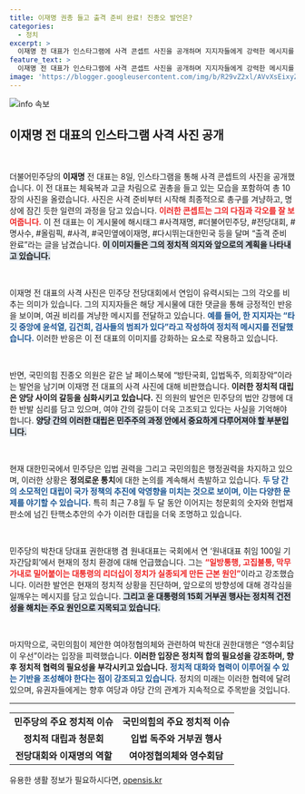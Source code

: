 ```yaml
---
title: 이재명 권총 들고 출격 준비 완료! 진종오 발언은?
categories:
  - 정치
excerpt: >
  이재명 전 대표가 인스타그램에 사격 콘셉트 사진을 공개하며 지지자들에게 강력한 메시지를 전달했다. 출격 준비 완료와 함께 명사수의 각오를 다진 이 전 대표, 여야 간의 소모적 대립 속에서 정치적 기세를 이어갈 수 있을까? 클릭해서 그 뒷이야기를 만나보세요!
feature_text: >
  이재명 전 대표가 인스타그램에 사격 콘셉트 사진을 공개하며 지지자들에게 강력한 메시지를 전달했다. 출격 준비 완료와 함께 명사수의 각오를 다진 이 전 대표, 여야 간의 소모적 대립 속에서 정치적 기세를 이어갈 수 있을까? 클릭해서 그 뒷이야기를 만나보세요!
image: 'https://blogger.googleusercontent.com/img/b/R29vZ2xl/AVvXsEixyZcFfHzMRdzZMjFBmAUKJYCLCGyLL1o632UiGVXcaFdKo_bkvkuCioo0uUKlGfBVcT3P84aROyZIXSBEx3Aw5nCQ3pTgDom1WDC4m8eifvWiAmWEEVb4x6G_l8C0QH225ldMjyaFvpxGEBGNO37VmDTDMHGhJPq73UglMfDca1-0aw/s1600/blogspot.png'
---
```


<p><img src="https://blogger.googleusercontent.com/img/b/R29vZ2xl/AVvXsEixyZcFfHzMRdzZMjFBmAUKJYCLCGyLL1o632UiGVXcaFdKo_bkvkuCioo0uUKlGfBVcT3P84aROyZIXSBEx3Aw5nCQ3pTgDom1WDC4m8eifvWiAmWEEVb4x6G_l8C0QH225ldMjyaFvpxGEBGNO37VmDTDMHGhJPq73UglMfDca1-0aw/s1600/blogspot.png" alt="info 속보" /></p>

<h2 data-ke-size="size26">이재명 전 대표의 인스타그램 사격 사진 공개</h2>

<p data-ke-size="size16">&nbsp;</p>

<p>더불어민주당의 <b>이재명</b> 전 대표는 8일, 인스타그램을 통해 사격 콘셉트의 사진을 공개했습니다. 이 전 대표는 체육복과 고글 차림으로 권총을 들고 있는 모습을 포함하여 총 10장의 사진을 올렸습니다. 사진은 사격 준비부터 시작해 최종적으로 총구를 겨냥하고, 명상에 잠긴 듯한 일련의 과정을 담고 있습니다. <b><span style="color: #ee2323;">이러한 콘셉트는 그의 다짐과 각오를 잘 보여줍니다.</span></b> 이 전 대표는 이 게시물에 해시태그 #사격재명, #더불어민주당, #전당대회, #명사수, #올림픽, #사격, #국민옆에이재명, #다시뛰는대한민국 등을 달며 “출격 준비 완료”라는 글을 남겼습니다. <b><span style="background-color: #21538527;">이 이미지들은 그의 정치적 의지와 앞으로의 계획을 나타내고 있습니다.</span></b></p>

<p data-ke-size="size16">&nbsp;</p>

<p>이재명 전 대표의 사격 사진은 민주당 전당대회에서 연임이 유력시되는 그의 각오를 비추는 의미가 있습니다. 그의 지지자들은 해당 게시물에 대한 댓글을 통해 긍정적인 반응을 보이며, 여권 비리를 겨냥한 메시지를 전달하고 있습니다. <b><span style="color: #1a5490;">예를 들어, 한 지지자는 “타깃 중앙에 윤석열, 김건희, 검사들의 범죄가 있다”라고 작성하여 정치적 메시지를 전달했습니다.</span></b> 이러한 반응은 이 전 대표의 이미지를 강화하는 요소로 작용하고 있습니다.</p>

<p data-ke-size="size16">&nbsp;</p>

<p>반면, 국민의힘 진종오 의원은 같은 날 페이스북에 “방탄국회, 입법독주, 의회장악”이라는 발언을 남기며 이재명 전 대표의 사격 사진에 대해 비판했습니다. <b>이러한 정치적 대립은 양당 사이의 갈등을 심화시키고 있습니다.</b> 진 의원의 발언은 민주당의 법안 강행에 대한 반발 심리를 담고 있으며, 여야 간의 갈등이 더욱 고조되고 있다는 사실을 기억해야 합니다. <b><span style="background-color: #21538527;">양당 간의 이러한 대립은 민주주의 과정 안에서 중요하게 다루어져야 할 부분입니다.</span></b></p>

<p data-ke-size="size16">&nbsp;</p>

<p>현재 대한민국에서 민주당은 입법 권력을 그리고 국민의힘은 행정권력을 차지하고 있으며, 이러한 상황은 <b>정의로운 통치</b>에 대한 논의를 계속해서 촉발하고 있습니다. <b><span style="color: #1a5490;">두 당 간의 소모적인 대립이 국가 정책의 추진에 악영향을 미치는 것으로 보이며, 이는 다양한 문제를 야기할 수 있습니다.</span></b> 특히 최근 7∙8월 두 달 동안 이어지는 청문회의 숫자와 헌법재판소에 넘긴 탄핵소추안의 수가 이러한 대립을 더욱 조명하고 있습니다.</p>

<p data-ke-size="size16">&nbsp;</p>

<p>민주당의 박찬대 당대표 권한대행 겸 원내대표는 국회에서 연 ‘원내대표 취임 100일 기자간담회’에서 현재의 정치 환경에 대해 언급했습니다. 그는 <b><span style="color: #ee2323;">“일방통행, 고집불통, 막무가내로 밀어붙이는 대통령의 리더십이 정치가 실종되게 만든 근본 원인”</span></b>이라고 강조했습니다. 이러한 발언은 현재의 정치적 상황을 진단하며, 앞으로의 방향성에 대해 경각심을 일깨우는 메시지를 담고 있습니다. <b><span style="background-color: #21538527;">그리고 윤 대통령의 15회 거부권 행사는 정치적 건전성을 해치는 주요 원인으로 지목되고 있습니다.</span></b></p>

<p data-ke-size="size16">&nbsp;</p>

<p>마지막으로, 국민의힘이 제안한 여야정협의체와 관련하여 박찬대 권한대행은 “영수회담이 우선”이라는 입장을 피력했습니다. <b>이러한 입장은 정치적 합의 필요성을 강조하며, 향후 정치적 협력의 필요성을 부각시키고 있습니다.</b> <b><span style="color: #1a5490;">정치적 대화와 협력이 이루어질 수 있는 기반을 조성해야 한다는 점이 강조되고 있습니다.</span></b> 정치의 미래는 이러한 협력에 달려있으며, 유권자들에게는 향후 여당과 야당 간의 관계가 지속적으로 주목받을 것입니다. </p>

<hr>

<table style="width:100%;">
  <tr>
    <td style="text-align: center; height: 17px;"><b>민주당의 주요 정치적 이슈</b></td>
    <td style="text-align: center; height: 17px;"><b>국민의힘의 주요 정치적 이슈</b></td>
  </tr>
  <tr>
    <td style="text-align: center; height: 17px;"><b>정치적 대립과 청문회</b></td>
    <td style="text-align: center; height: 17px;"><b>입법 독주와 거부권 행사</b></td>
  </tr>
  <tr>
    <td style="text-align: center; height: 17px;"><b>전당대회와 이재명의 역할</b></td>
    <td style="text-align: center; height: 17px;"><b>여야정협의체와 영수회담</b></td>
  </tr>
</table>
유용한 생활 정보가 필요하시다면, <a href="https://opensis.kr" rel="dofollow">opensis.kr</a>


